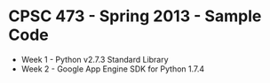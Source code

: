CPSC 473 - Spring 2013 - Sample Code
====================================

* Week 1 - Python v2.7.3 Standard Library
* Week 2 - Google App Engine SDK for Python 1.7.4

